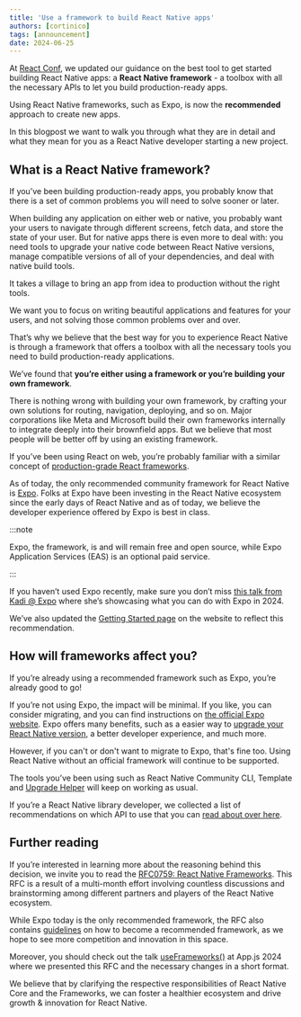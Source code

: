 ```yaml
---
title: 'Use a framework to build React Native apps'
authors: [cortinico]
tags: [announcement]
date: 2024-06-25
---
```


At [React Conf](https://www.youtube.com/live/0ckOUBiuxVY?si=pU4qP4eB5iWfY0IG&t=2320), we updated our guidance on the best tool to get started building React Native apps: a **React Native framework** - a toolbox with all the necessary APIs to let you build production-ready apps.

Using React Native frameworks, such as Expo, is now the **recommended** approach to create new apps.

In this blogpost we want to walk you through what they are in detail and what they mean for you as a React Native developer starting a new project.

<!-- truncate  -->

## What is a React Native framework?

If you’ve been building production-ready apps, you probably know that there is a set of common problems you will need to solve sooner or later.

When building any application on either web or native, you probably want your users to navigate through different screens, fetch data, and store the state of your user. But for native apps there is even more to deal with: you need tools to upgrade your native code between React Native versions, manage compatible versions of all of your dependencies, and deal with native build tools.

It takes a village to bring an app from idea to production without the right tools.

We want you to focus on writing beautiful applications and features for your users, and not solving those common problems over and over.

That’s why we believe that the best way for you to experience React Native is through a framework that offers a toolbox with all the necessary tools you need to build production-ready applications.

We’ve found that **you’re either using a framework or you’re building your own framework**.

There is nothing wrong with building your own framework, by crafting your own solutions for routing, navigation, deploying, and so on. Major corporations like Meta and Microsoft build their own frameworks internally to integrate deeply into their brownfield apps. But we believe that most people will be better off by using an existing framework.

If you’ve been using React on web, you’re probably familiar with a similar concept of [production-grade React frameworks](https://react.dev/learn/start-a-new-react-project#production-grade-react-frameworks).

As of today, the only recommended community framework for React Native is [Expo](https://docs.expo.dev/). Folks at Expo have been investing in the React Native ecosystem since the early days of React Native and as of today, we believe the developer experience offered by Expo is best in class.

:::note

Expo, the framework, is and will remain free and open source, while Expo Application Services (EAS) is an optional paid service.

:::

<!--alex ignore he-she retext-equality-->

If you haven’t used Expo recently, make sure you don’t miss [this talk from Kadi @ Expo](https://www.youtube.com/live/0ckOUBiuxVY?si=N-WSfmAJSMfd6wDL&t=3888) where she’s showcasing what you can do with Expo in 2024.

We’ve also updated the [Getting Started page](https://reactnative.dev/docs/environment-setup) on the website to reflect this recommendation.

## How will frameworks affect you?

If you’re already using a recommended framework such as Expo, you’re already good to go!

If you’re not using Expo, the impact will be minimal. If you like, you can consider migrating, and you can find instructions on [the official Expo website](https://docs.expo.dev/bare/overview/). Expo offers many benefits, such as a easier way to [upgrade your React Native version](https://docs.expo.dev/workflow/upgrading-expo-sdk-walkthrough/), a better developer experience, and much more.

However, if you can't or don't want to migrate to Expo, that's fine too. Using React Native without an official framework will continue to be supported.

The tools you’ve been using such as React Native Community CLI, Template and [Upgrade Helper](https://react-native-community.github.io/upgrade-helper/) will keep on working as usual.

If you’re a React Native library developer, we collected a list of recommendations on which API to use that you can [read about over here](https://github.com/react-native-community/discussions-and-proposals/blob/main/proposals/0759-react-native-frameworks.md#what-do-we-recommend-to-react-native-library-developers).

## Further reading

If you’re interested in learning more about the reasoning behind this decision, we invite you to read the [RFC0759: React Native Frameworks](https://github.com/react-native-community/discussions-and-proposals/blob/main/proposals/0759-react-native-frameworks.md#what-do-we-recommend-to-react-native-library-developers). This RFC is a result of a multi-month effort involving countless discussions and brainstorming among different partners and players of the React Native ecosystem.

While Expo today is the only recommended framework, the RFC also contains [guidelines](https://github.com/react-native-community/discussions-and-proposals/blob/main/proposals/0759-react-native-frameworks.md#becoming-a-react-native-framework) on how to become a recommended framework, as we hope to see more competition and innovation in this space.

Moreover, you should check out the talk [useFrameworks()](https://www.youtube.com/watch?v=lifGTznLBcw) at App.js 2024 where we presented this RFC and the necessary changes in a short format.

We believe that by clarifying the respective responsibilities of React Native Core and the Frameworks, we can foster a healthier ecosystem and drive growth & innovation for React Native.
